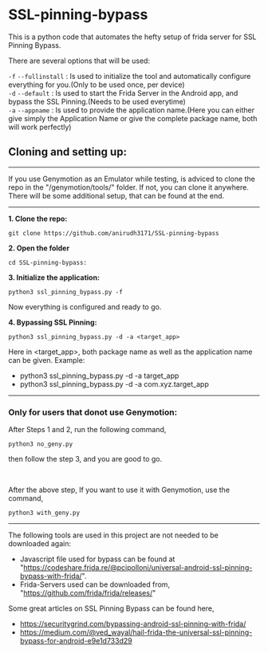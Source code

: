 # SSL-pinning-bypass

This is a python code that automates the hefty setup of frida server for SSL Pinning Bypass.

There are several options that will be used:

`-f` `--fullinstall` : Is used to initialize the tool and automatically configure everything for you.(Only to be used once, per device)<br>
`-d` `--default` : Is used to start the Frida Server in the Android app, and bypass the SSL Pinning.(Needs to be used everytime)<br>
`-a` `--appname` : Is used to provide the application name.(Here you can either give simply the Application Name or give the complete package name, both will work perfectly)<bR>


## Cloning and setting up:

---
If you use Genymotion as an Emulator while testing, is adviced to clone the repo in the "/genymotion/tools/" folder. If not, you can clone it anywhere. There will be some additional setup, that can be found at the end.

---
**1. Clone the repo:**
```
git clone https://github.com/anirudh3171/SSL-pinning-bypass
```

**2. Open the folder**
```
cd SSL-pinning-bypass:
```

**3. Initialize the application:**
```
python3 ssl_pinning_bypass.py -f
```

Now everything is configured and ready to go.

**4. Bypassing SSL Pinning:**
```
python3 ssl_pinning_bypass.py -d -a <target_app>
```
Here in <target_app>, both package name as well as the application name can be given.
Example:
- python3 ssl_pinning_bypass.py -d -a target_app
- python3 ssl_pinning_bypass.py -d -a com.xyz.target_app

---
### Only for users that donot use Genymotion:

After Steps 1 and 2, run the following command,
```
python3 no_geny.py
```
then follow the step 3, and you are good to go.

<br>

After the above step, If you want to use it with Genymotion, use the command,
```
python3 with_geny.py
```
---


The following tools are used in this project are not needed to be downloaded again:
- Javascript file used for bypass can be found at "https://codeshare.frida.re/@pcipolloni/universal-android-ssl-pinning-bypass-with-frida/".
- Frida-Servers used can be downloaded from, "https://github.com/frida/frida/releases/"

Some great articles on SSL Pinning Bypass can be found here,
- https://securitygrind.com/bypassing-android-ssl-pinning-with-frida/
- https://medium.com/@ved_wayal/hail-frida-the-universal-ssl-pinning-bypass-for-android-e9e1d733d29
